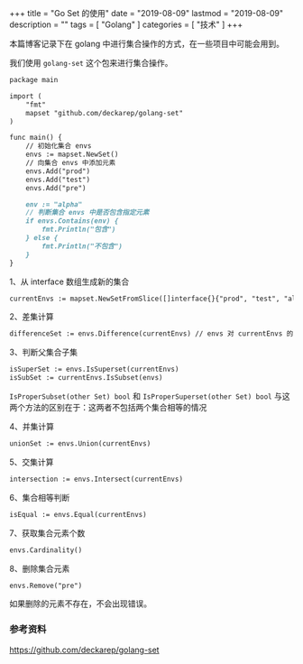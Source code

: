 +++
title = "Go Set 的使用"
date = "2019-08-09"
lastmod = "2019-08-09"
description = ""
tags = [
    "Golang"
]
categories = [
    "技术"
]
+++

本篇博客记录下在 golang 中进行集合操作的方式，在一些项目中可能会用到。

<!--more-->

我们使用 `golang-set` 这个包来进行集合操作。

```markdown
package main

import (
	"fmt"
	mapset "github.com/deckarep/golang-set"
)

func main() {
    // 初始化集合 envs
	envs := mapset.NewSet()
	// 向集合 envs 中添加元素
	envs.Add("prod")
	envs.Add("test")
	envs.Add("pre")

	env := "alpha"
	// 判断集合 envs 中是否包含指定元素
	if envs.Contains(env) {
		fmt.Println("包含")
	} else {
		fmt.Println("不包含")
	}
}
```

1、从 interface 数组生成新的集合
```markdown
currentEnvs := mapset.NewSetFromSlice([]interface{}{"prod", "test", "alpha"})
```

2、差集计算
```markdown
differenceSet := envs.Difference(currentEnvs) // envs 对 currentEnvs 的差集
```

3、判断父集合子集
```markdown
isSuperSet := envs.IsSuperset(currentEnvs)
isSubSet := currentEnvs.IsSubset(envs)
```
`IsProperSubset(other Set) bool` 和 `IsProperSuperset(other Set) bool` 与这两个方法的区别在于：这两者不包括两个集合相等的情况

4、并集计算
```markdown
unionSet := envs.Union(currentEnvs)
```

5、交集计算
```markdown
intersection := envs.Intersect(currentEnvs)
```

6、集合相等判断
```markdown
isEqual := envs.Equal(currentEnvs)
```

7、获取集合元素个数
```markdown
envs.Cardinality()
```

8、删除集合元素
```markdown
envs.Remove("pre")
```
如果删除的元素不存在，不会出现错误。


### 参考资料

https://github.com/deckarep/golang-set


